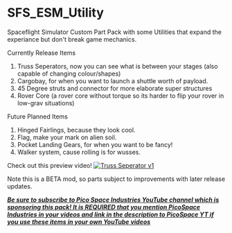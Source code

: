 # SFS_ESM_Utility
Spaceflight Simulator Custom Part Pack with some Utilities that expand the experiance but don't break game mechanics.

Currently Release Items
1. Truss Seperators, now you can see what is between your stages (also capable of changing colour/shapes)
2. Cargobay, for when you want to launch a shuttle worth of payload.
3. 45 Degree struts and connector for more elaborate super structures
4. Rover Core (a rover core without torque so its harder to flip your rover in low-grav situations)

Future Planned Items
1. Hinged Fairlings, because they look cool.
2. Flag, make your mark on alien soil.
3. Pocket Landing Gears, for when you want to be fancy!
4. Walker system, cause rolling is for wusses.

Check out this preview video!
[![Truss Seperator v1](https://user-images.githubusercontent.com/109048742/182002450-01cd24e1-5ef5-48a2-b9f5-181500a64ac5.jpg)](https://youtu.be/GSyi6GFXHUo)

Note this is a BETA mod, so parts subject to improvements with later release updates.

[**_Be sure to subscribe to Pico Space Industries YouTube channel which is sponsoring this pack! It is REQUIRED that you mention PicoSpace Industries in your videos and link in the description to PicoSpace YT if you use these items in your own YouTube videos_**](https://www.youtube.com/channel/UCgPjBqQ1IptrZai4oLVZrXA/?sub_confirmation=1)
